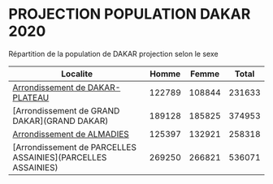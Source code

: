 # PROJECTION POPULATION DAKAR 2020
	
Répartition de la population de DAKAR projection selon le sexe
	
| Localite  | Homme | Femme | Total |
| --------- |:-----:|:-----:|:-----:|
| [Arrondissement de DAKAR-PLATEAU](DAKAR-PLATEAU) | 122789 | 108844 | 231633 |
| [Arrondissement de GRAND DAKAR](GRAND DAKAR) | 189128 | 185825 | 374953 |
| [Arrondissement de ALMADIES](ALMADIES) | 125397 | 132921 | 258318 |
| [Arrondissement de PARCELLES ASSAINIES](PARCELLES ASSAINIES) | 269250 | 266821 | 536071 |
